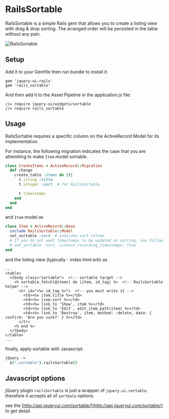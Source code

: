 # RailsSortable

RailsSortable is a simple Rails gem that allows you to create a listing view with drag & drop sorting. The arranged order will be persisted in the table without any pain.

![RailsSortable](https://raw.githubusercontent.com/itmammoth/rails_sortable/master/rails_sortable.gif "RailsSortable")

## Setup

Add it to your Gemfile then run bundle to install it.
```
gem 'jquery-ui-rails'
gem 'rails_sortable'
```

And then add it to the Asset Pipeline in the application.js file:
```
//= require jquery-ui/widgets/sortable
//= require rails_sortable
```

## Usage

RailsSortable requires a specific column on the ActiveRecord Model for its implementation.

For instance, the following migration indicates the case that you are attemtting to make `Item` model sortable.

```ruby
class CreateItems < ActiveRecord::Migration
  def change
    create_table :items do |t|
      t.string :title
      t.integer :sort  # for RailsSortable

      t.timestamps
    end
  end
end
```
and `Item` model as
```ruby
class Item < ActiveRecord::Base
  include RailsSortable::Model
  set_sortable :sort  # indicate sort column
  # If you do not want timestamps to be updated on sorting, use following option. 
  # set_sortable :sort, silence_recording_timestamps: true
end
```

and the listing view (typically - index.html.erb) as
```erb
...
<table>
  <tbody class="sortable">  <!-- sortable target -->
    <% sortable_fetch(@items) do |item, id_tag| %>  <!-- RailsSortable helper -->
      <tr id="<%= id_tag %>">  <!-- you must write it -->
        <td><%= item.title %></td>
        <td><%= item.sort %></td>
        <td><%= link_to 'Show', item %></td>
        <td><%= link_to 'Edit', edit_item_path(item) %></td>
        <td><%= link_to 'Destroy', item, method: :delete, data: { confirm: 'Are you sure?' } %></td>
      </tr>
    <% end %>
  </tbody>
</table>
...
```

finally, apply sortable with Javascript.

```coffeescript
jQuery ->
  $(".sortable").railsSortable()
```

## Javascript options
jQuery plugin `railsSortable` is just a wrapper of `jquery.ui.sortable`. therefore it accepts all of `sortbale` options.

see the [http://api.jqueryui.com/sortable/](http://api.jqueryui.com/sortable/) to get detail.
